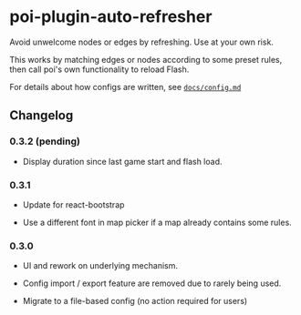 # poi-plugin-auto-refresher

Avoid unwelcome nodes or edges by refreshing. Use at your own risk.

This works by matching edges or nodes according to some preset rules,
then call poi's own functionality to reload Flash.

For details about how configs are written, see [`docs/config.md`](docs/config.md)

## Changelog

### 0.3.2 (pending)

- Display duration since last game start and flash load.

### 0.3.1

- Update for react-bootstrap

- Use a different font in map picker if a map already contains some rules.

### 0.3.0

- UI and rework on underlying mechanism.

- Config import / export feature are removed due to rarely being used.

- Migrate to a file-based config (no action required for users)
